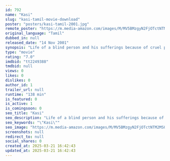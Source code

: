 ```yaml
---
id: 792
name: "Kasi"
slug: "kasi-tamil-movie-download"
poster: "posters/kasi-tamil-2001.jpg"
remote_poster: "https://m.media-amazon.com/images/M/MV5BMzgyN2FjOTctNTM2MS00YmM2LThlZTctOGI3NGE4NWNlZmUwXkEyXkFqcGc@._V1_SX300.jpg"
original_language: "Tamil"
dubbed_in: null
released_date: "14 Nov 2001"
synopsis: "Life of a blind person and his sufferings because of cruel people who exploit his weakness."
type: "movie"
rating: "7.0"
imdbid: "tt2249388"
tmdbid: null
views: 0
likes: 0
dislikes: 0
author_id: 1
trailer_url: null
runtime: "138 min"
is_featured: 0
is_active: 1
is_comingsoon: 0
seo_title: "Kasi"
seo_description: "Life of a blind person and his sufferings because of cruel people who exploit his weakness."
seo_keywords: "\"Kasi\""
seo_image: "https://m.media-amazon.com/images/M/MV5BMzgyN2FjOTctNTM2MS00YmM2LThlZTctOGI3NGE4NWNlZmUwXkEyXkFqcGc@._V1_SX300.jpg"
screenshots: null
redirect_to: null
social_shares: 0
created_at: 2025-03-21 16:42:43
updated_at: 2025-03-21 16:42:43
---
```


